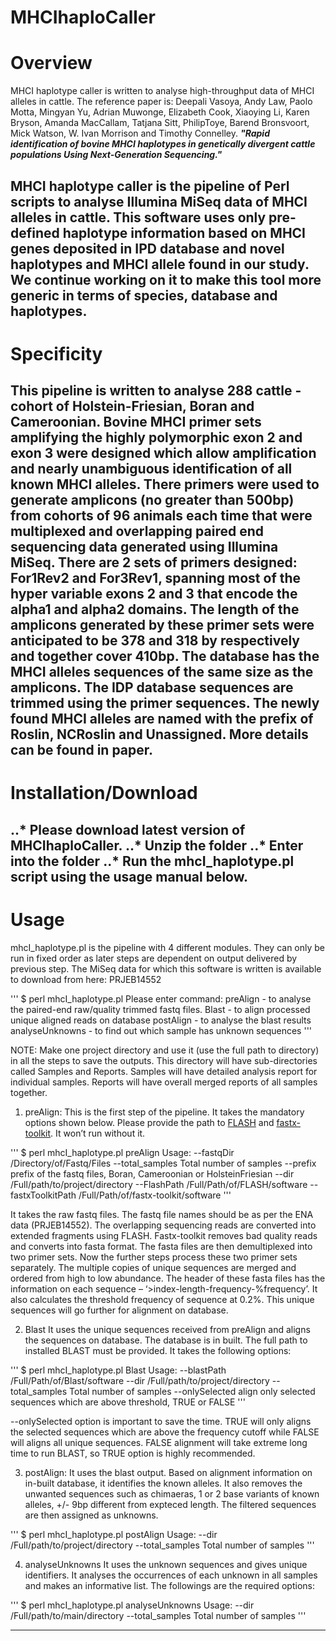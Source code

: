 # MHCIhaploCaller
# Overview

MHCI haplotype caller is written to analyse high-throughput data of MHCI alleles in cattle. 
The reference paper is: Deepali Vasoya, Andy Law, Paolo Motta, Mingyan Yu, Adrian Muwonge, Elizabeth Cook, Xiaoying Li, Karen Bryson, Amanda MacCallam, Tatjana Sitt, PhilipToye, Barend Bronsvoort, Mick Watson, W. Ivan Morrison and Timothy Connelley. **_"Rapid identification of bovine MHCI haplotypes in genetically divergent cattle populations Using Next-Generation Sequencing."_**

MHCI haplotype caller is the pipeline of Perl scripts to analyse Illumina MiSeq data of MHCI alleles in cattle. This software uses only pre-defined haplotype information based on MHCI genes deposited in IPD database and novel haplotypes and MHCI allele found in our study. We continue working on it to make this tool more generic in terms of species, database and haplotypes. 
---

# Specificity

This pipeline is written to analyse 288 cattle - cohort of Holstein-Friesian, Boran and Cameroonian. Bovine MHCI primer sets amplifying the highly polymorphic exon 2 and exon 3 were designed which allow amplification and nearly unambiguous identification of all known MHCI alleles. There primers were used to generate amplicons (no greater than 500bp) from cohorts of 96 animals each time that were multiplexed and overlapping paired end sequencing data generated using Illumina MiSeq. There are 2 sets of primers designed: For1Rev2 and For3Rev1, spanning most of the hyper variable exons 2 and 3 that encode the alpha1 and alpha2 domains. The length of the amplicons generated by these primer sets were anticipated to be 378 and 318 by respectively and together cover 410bp. The database has the MHCI alleles sequences of the same size as the amplicons. The IDP database sequences are trimmed using the primer sequences. The newly found MHCI alleles are named with the prefix of Roslin, NCRoslin and Unassigned. More details can be found in paper.
---

# Installation/Download

..* Please download latest version of MHCIhaploCaller.
..* Unzip the folder
..* Enter into the folder
..* Run the mhcI_haplotype.pl script using the usage manual below. 
---
# Usage

mhcI_haplotype.pl is the pipeline with 4 different modules. They can only be run in fixed order as later steps are dependent on output delivered by previous step. 
The MiSeq data for which this software is written is available to download from here: PRJEB14552

''' $ perl mhcI_haplotype.pl
Please enter command:
preAlign - to analyse the paired-end raw/quality trimmed fastq files.
Blast - to align processed unique aligned reads on database
postAlign - to analyse the blast results
analyseUnknowns - to find out which sample has unknown sequences
'''

NOTE: Make one project directory and use it (use the full path to directory) in all the steps to save the outputs. This directory will have sub-directories called Samples and Reports. Samples will have detailed analysis report for individual samples. Reports will have overall merged reports of all samples together.  

1. preAlign:
This is the first step of the pipeline. It takes the mandatory options shown below. Please provide the path to [FLASH](https://ccb.jhu.edu/software/FLASH/) and [fastx-toolkit]( http://hannonlab.cshl.edu/fastx_toolkit/). It won’t run without it. 

''' $ perl mhcI_haplotype.pl preAlign
Usage:
--fastqDir	/Directory/of/Fastq/Files
--total_samples	Total number of samples
--prefix	prefix of the fastq files, Boran, Cameroonian or HolsteinFriesian
--dir	/Full/path/to/project/directory
--FlashPath	/Full/Path/of/FLASH/software
--fastxToolkitPath	/Full/Path/of/fastx-toolkit/software
'''

It takes the raw fastq files. The fastq file names should be as per the ENA data (PRJEB14552). The overlapping sequencing reads are converted into extended fragments using FLASH. Fastx-toolkit removes bad quality reads and converts into fasta format. The fasta files are then demultiplexed into two primer sets. Now the further steps process these two primer sets separately. The multiple copies of unique sequences are merged and ordered from high to low abundance. The header of these fasta files has the information on each sequence – ‘>index-length-frequency-%frequency’. It also calculates the threshold frequency of sequence at 0.2%. This unique sequences will go further for alignment on database. 

2. Blast
It uses the unique sequences received from preAlign and aligns the sequences on database. The database is in built. The full path to installed BLAST must be provided. It takes the following options:

''' $ perl mhcI_haplotype.pl Blast
Usage:
--blastPath	/Full/Path/of/Blast/software
--dir	/Full/path/to/project/directory
--total_samples	Total number of samples
--onlySelected	align only selected sequences which are above threshold, TRUE or FALSE
'''

--onlySelected option is important to save the time. TRUE will only aligns the selected sequences which are above the frequency cutoff while FALSE will aligns all unique sequences. FALSE alignment will take extreme long time to run BLAST, so TRUE option is highly recommended.  

3. postAlign:
It uses the blast output. Based on alignment information on in-built database, it identifies the known alleles. It also removes the unwanted sequences such as chimaeras, 1 or 2 base variants of known alleles, +/- 9bp different from expteced length. The filtered sequences are then assigned as unknowns.

''' $ perl mhcI_haplotype.pl postAlign
Usage:
--dir	/Full/path/to/project/directory
--total_samples	Total number of samples
'''

4. analyseUnknowns
It uses the unknown sequences and gives unique identifiers. It analyses the occurrences of each unknown in all samples and makes an informative list. The followings are the required options:

''' $ perl mhcI_haplotype.pl analyseUnknowns
Usage:
--dir	/Full/path/to/main/directory
--total_samples	Total number of samples
'''

---
